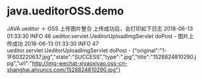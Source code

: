 # java.ueditorOSS.demo
JAVA ueditor ＋ OSS 上传图片整合
上传成功后，会打印如下日志
2018-06-13 01:33:30 INFO  46 ueditor.servlet.UeditorUploadImgServlet doPost - 图片上传成功
2018-06-13 01:33:30 INFO  47 ueditor.servlet.UeditorUploadImgServlet doPost - {"original":"1-1F603220637.jpg","state":"SUCCESS","type":".jpg","title":"1528824810290.jpg","url":"http://img-wechat-xiyaoxiyao.oss-cn-shanghai.aliyuncs.com/1528824810290.jpg"}

